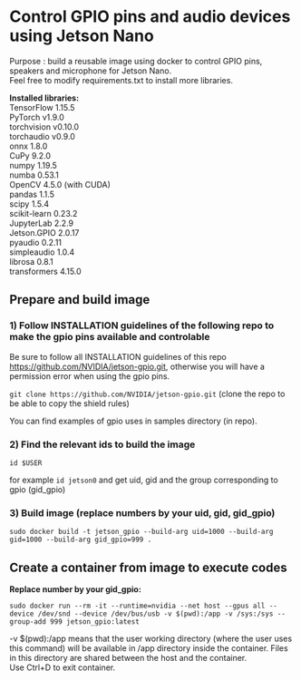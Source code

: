 # Control GPIO pins and audio devices using Jetson Nano
Purpose : build a reusable image using docker to control GPIO pins, speakers and microphone for Jetson Nano.\
Feel free to modify requirements.txt to install more libraries.

**Installed libraries:**\
TensorFlow 1.15.5 \
PyTorch v1.9.0 \
torchvision v0.10.0\
torchaudio v0.9.0 \
onnx 1.8.0 \
CuPy 9.2.0\
numpy 1.19.5\
numba 0.53.1\
OpenCV 4.5.0 (with CUDA)\
pandas 1.1.5\
scipy 1.5.4\
scikit-learn 0.23.2\
JupyterLab 2.2.9\
Jetson.GPIO 2.0.17\
pyaudio 0.2.11\
simpleaudio 1.0.4\
librosa 0.8.1\
transformers 4.15.0

## Prepare and build image
### 1) Follow INSTALLATION guidelines of the following repo to make the gpio pins available and controlable

Be sure to follow all INSTALLATION guidelines of this repo https://github.com/NVIDIA/jetson-gpio.git, otherwise you will have a permission error when using the gpio pins.

`git clone https://github.com/NVIDIA/jetson-gpio.git` (clone the repo to be able to copy the shield rules)

You can find examples of gpio uses in samples directory (in repo).

### 2) Find the relevant ids to build the image

`id $USER`

for example `id jetson0` and get uid, gid and the group corresponding to gpio (gid_gpio)

### 3) Build image (replace numbers by your uid, gid, gid_gpio)

`sudo docker build -t jetson_gpio --build-arg uid=1000 --build-arg gid=1000 --build-arg gid_gpio=999 .`

## Create a container from image to execute codes
**Replace number by your gid_gpio:**

`sudo docker run --rm -it --runtime=nvidia --net host --gpus all --device /dev/snd --device /dev/bus/usb -v $(pwd):/app -v /sys:/sys --group-add 999 jetson_gpio:latest`

-v $(pwd):/app means that the user working directory (where the user uses this command) will be available in /app directory inside the container. Files in this directory are shared between the host and the container.\
Use Ctrl+D to exit container.
